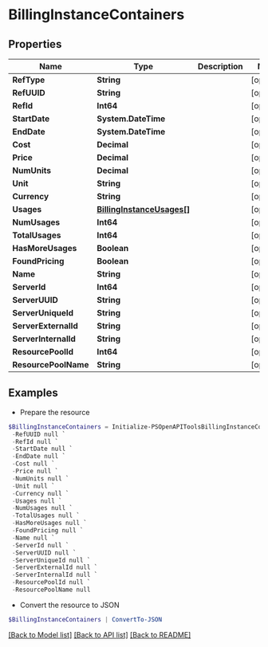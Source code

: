 # BillingInstanceContainers
## Properties

Name | Type | Description | Notes
------------ | ------------- | ------------- | -------------
**RefType** | **String** |  | [optional] 
**RefUUID** | **String** |  | [optional] 
**RefId** | **Int64** |  | [optional] 
**StartDate** | **System.DateTime** |  | [optional] 
**EndDate** | **System.DateTime** |  | [optional] 
**Cost** | **Decimal** |  | [optional] 
**Price** | **Decimal** |  | [optional] 
**NumUnits** | **Decimal** |  | [optional] 
**Unit** | **String** |  | [optional] 
**Currency** | **String** |  | [optional] 
**Usages** | [**BillingInstanceUsages[]**](BillingInstanceUsages.md) |  | [optional] 
**NumUsages** | **Int64** |  | [optional] 
**TotalUsages** | **Int64** |  | [optional] 
**HasMoreUsages** | **Boolean** |  | [optional] 
**FoundPricing** | **Boolean** |  | [optional] 
**Name** | **String** |  | [optional] 
**ServerId** | **Int64** |  | [optional] 
**ServerUUID** | **String** |  | [optional] 
**ServerUniqueId** | **String** |  | [optional] 
**ServerExternalId** | **String** |  | [optional] 
**ServerInternalId** | **String** |  | [optional] 
**ResourcePoolId** | **Int64** |  | [optional] 
**ResourcePoolName** | **String** |  | [optional] 

## Examples

- Prepare the resource
```powershell
$BillingInstanceContainers = Initialize-PSOpenAPIToolsBillingInstanceContainers  -RefType null `
 -RefUUID null `
 -RefId null `
 -StartDate null `
 -EndDate null `
 -Cost null `
 -Price null `
 -NumUnits null `
 -Unit null `
 -Currency null `
 -Usages null `
 -NumUsages null `
 -TotalUsages null `
 -HasMoreUsages null `
 -FoundPricing null `
 -Name null `
 -ServerId null `
 -ServerUUID null `
 -ServerUniqueId null `
 -ServerExternalId null `
 -ServerInternalId null `
 -ResourcePoolId null `
 -ResourcePoolName null
```

- Convert the resource to JSON
```powershell
$BillingInstanceContainers | ConvertTo-JSON
```

[[Back to Model list]](../README.md#documentation-for-models) [[Back to API list]](../README.md#documentation-for-api-endpoints) [[Back to README]](../README.md)

